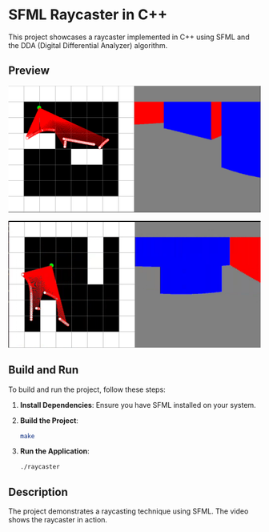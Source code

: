 # SFML Raycaster in C++

This project showcases a raycaster implemented in C++ using SFML and the DDA (Digital Differential Analyzer) algorithm.

## Preview

![Example](pic.png)

[![Watch the video](thumbnail.png)](trimmed.mp4)


## Build and Run

To build and run the project, follow these steps:

1. **Install Dependencies**: Ensure you have SFML installed on your system.

2. **Build the Project**:
    ```bash
    make
    ```

3. **Run the Application**:
    ```bash
    ./raycaster
    ```

## Description

The project demonstrates a raycasting technique using SFML. The video shows the raycaster in action.


